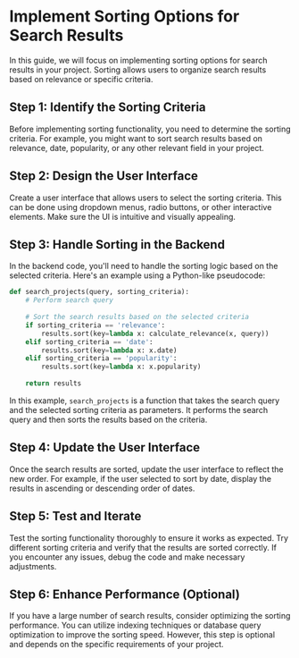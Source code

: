 

#  Implement Sorting Options for Search Results

In this guide, we will focus on implementing sorting options for search results in your project. Sorting allows users to organize search results based on relevance or specific criteria.

## Step 1: Identify the Sorting Criteria

Before implementing sorting functionality, you need to determine the sorting criteria. For example, you might want to sort search results based on relevance, date, popularity, or any other relevant field in your project.

## Step 2: Design the User Interface

Create a user interface that allows users to select the sorting criteria. This can be done using dropdown menus, radio buttons, or other interactive elements. Make sure the UI is intuitive and visually appealing.

## Step 3: Handle Sorting in the Backend

In the backend code, you'll need to handle the sorting logic based on the selected criteria. Here's an example using a Python-like pseudocode:

```python
def search_projects(query, sorting_criteria):
    # Perform search query
    
    # Sort the search results based on the selected criteria
    if sorting_criteria == 'relevance':
        results.sort(key=lambda x: calculate_relevance(x, query))
    elif sorting_criteria == 'date':
        results.sort(key=lambda x: x.date)
    elif sorting_criteria == 'popularity':
        results.sort(key=lambda x: x.popularity)
    
    return results
```

In this example, `search_projects` is a function that takes the search query and the selected sorting criteria as parameters. It performs the search query and then sorts the results based on the criteria.

## Step 4: Update the User Interface

Once the search results are sorted, update the user interface to reflect the new order. For example, if the user selected to sort by date, display the results in ascending or descending order of dates.

## Step 5: Test and Iterate

Test the sorting functionality thoroughly to ensure it works as expected. Try different sorting criteria and verify that the results are sorted correctly. If you encounter any issues, debug the code and make necessary adjustments.

## Step 6: Enhance Performance (Optional)

If you have a large number of search results, consider optimizing the sorting performance. You can utilize indexing techniques or database query optimization to improve the sorting speed. However, this step is optional and depends on the specific requirements of your project.

